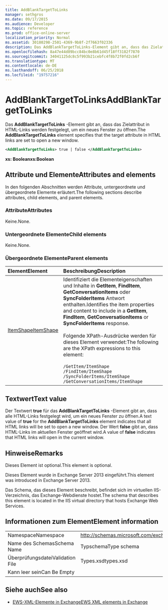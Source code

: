 ```yaml
---
title: AddBlankTargetToLinks
manager: sethgros
ms.date: 09/17/2015
ms.audience: Developer
ms.topic: reference
ms.prod: office-online-server
localization_priority: Normal
ms.assetid: 30180298-2501-4369-9b8f-2f7663f02336
description: Das AddBlankTargetToLinks-Element gibt an, dass das Zielattribut in HTML-Links werden festgelegt, um ein neues Fenster zu öffnen.
ms.openlocfilehash: 8a47e44d89bcc84bc0e8b61d45f18ff3182f7870
ms.sourcegitcommit: 34041125dc8c5f993b21cebfc4f8b72f0fd2cb6f
ms.translationtype: MT
ms.contentlocale: de-DE
ms.lasthandoff: 06/25/2018
ms.locfileid: "19757216"
---
```

# <a name="addblanktargettolinks"></a><span data-ttu-id="559ee-103">AddBlankTargetToLinks</span><span class="sxs-lookup"><span data-stu-id="559ee-103">AddBlankTargetToLinks</span></span>

<span data-ttu-id="559ee-104">Das **AddBlankTargetToLinks** -Element gibt an, dass das Zielattribut in HTML-Links werden festgelegt, um ein neues Fenster zu öffnen.</span><span class="sxs-lookup"><span data-stu-id="559ee-104">The **AddBlankTargetToLinks** element specifies that the target attribute in HTML links are set to open a new window.</span></span> 
  
```XML
<AddBlankTargetToLinks> true | false </AddBlankTargetToLinks>
```

<span data-ttu-id="559ee-105">**xs: Boolean**</span><span class="sxs-lookup"><span data-stu-id="559ee-105">**xs:Boolean**</span></span>

## <a name="attributes-and-elements"></a><span data-ttu-id="559ee-106">Attribute und Elemente</span><span class="sxs-lookup"><span data-stu-id="559ee-106">Attributes and elements</span></span>

<span data-ttu-id="559ee-107">In den folgenden Abschnitten werden Attribute, untergeordnete und übergeordnete Elemente erläutert.</span><span class="sxs-lookup"><span data-stu-id="559ee-107">The following sections describe attributes, child elements, and parent elements.</span></span>
  
### <a name="attributes"></a><span data-ttu-id="559ee-108">Attribute</span><span class="sxs-lookup"><span data-stu-id="559ee-108">Attributes</span></span>

<span data-ttu-id="559ee-109">Keine.</span><span class="sxs-lookup"><span data-stu-id="559ee-109">None.</span></span>
  
### <a name="child-elements"></a><span data-ttu-id="559ee-110">Untergeordnete Elemente</span><span class="sxs-lookup"><span data-stu-id="559ee-110">Child elements</span></span>

<span data-ttu-id="559ee-111">Keine.</span><span class="sxs-lookup"><span data-stu-id="559ee-111">None.</span></span>
  
### <a name="parent-elements"></a><span data-ttu-id="559ee-112">Übergeordnete Elemente</span><span class="sxs-lookup"><span data-stu-id="559ee-112">Parent elements</span></span>

|<span data-ttu-id="559ee-113">**Element**</span><span class="sxs-lookup"><span data-stu-id="559ee-113">**Element**</span></span>|<span data-ttu-id="559ee-114">**Beschreibung**</span><span class="sxs-lookup"><span data-stu-id="559ee-114">**Description**</span></span>|
|:-----|:-----|
|[<span data-ttu-id="559ee-115">ItemShape</span><span class="sxs-lookup"><span data-stu-id="559ee-115">ItemShape</span></span>](itemshape.md) <br/> | <span data-ttu-id="559ee-116">Identifiziert die Elementeigenschaften und Inhalte in **GetItem**, **FindItem**, **GetConversationItems** oder **SyncFolderItems** Antwort enthalten.</span><span class="sxs-lookup"><span data-stu-id="559ee-116">Identifies the item properties and content to include in a **GetItem**, **FindItem**, **GetConversationItems** or **SyncFolderItems** response.</span></span><br/><br/>  <span data-ttu-id="559ee-117">Folgende XPath-Ausdrücke werden für dieses Element verwendet:</span><span class="sxs-lookup"><span data-stu-id="559ee-117">The following are the XPath expressions to this element:</span></span><br/><br/>  `/GetItem/ItemShape` <br/>  `/FindItem/ItemShape` <br/>  `/SyncFolderItems/ItemShape` <br/>  `/GetConversationItems/ItemShape` <br/> |
   
## <a name="text-value"></a><span data-ttu-id="559ee-118">Textwert</span><span class="sxs-lookup"><span data-stu-id="559ee-118">Text value</span></span>

<span data-ttu-id="559ee-119">Der Textwert **true** für das **AddBlankTargetToLinks** -Element gibt an, dass alle HTML-Links festgelegt wird, um ein neues Fenster zu öffnen.</span><span class="sxs-lookup"><span data-stu-id="559ee-119">A text value of **true** for the **AddBlankTargetToLinks** element indicates that all HTML links will be set to open a new window.</span></span> <span data-ttu-id="559ee-120">Der Wert **false** gibt an, dass HTML-Links im aktuellen Fenster geöffnet wird.</span><span class="sxs-lookup"><span data-stu-id="559ee-120">A value of **false** indicates that HTML links will open in the current window.</span></span> 
  
## <a name="remarks"></a><span data-ttu-id="559ee-121">Hinweise</span><span class="sxs-lookup"><span data-stu-id="559ee-121">Remarks</span></span>

<span data-ttu-id="559ee-122">Dieses Element ist optional.</span><span class="sxs-lookup"><span data-stu-id="559ee-122">This element is optional.</span></span>
  
<span data-ttu-id="559ee-123">Dieses Element wurde in Exchange Server 2013 eingeführt.</span><span class="sxs-lookup"><span data-stu-id="559ee-123">This element was introduced in Exchange Server 2013.</span></span>
  
<span data-ttu-id="559ee-124">Das Schema, das dieses Element beschreibt, befindet sich im virtuellen IIS-Verzeichnis, das Exchange-Webdienste hostet.</span><span class="sxs-lookup"><span data-stu-id="559ee-124">The schema that describes this element is located in the IIS virtual directory that hosts Exchange Web Services.</span></span>
  
## <a name="element-information"></a><span data-ttu-id="559ee-125">Informationen zum Element</span><span class="sxs-lookup"><span data-stu-id="559ee-125">Element information</span></span>

|||
|:-----|:-----|
|<span data-ttu-id="559ee-126">Namespace</span><span class="sxs-lookup"><span data-stu-id="559ee-126">Namespace</span></span>  <br/> |http://schemas.microsoft.com/exchange/services/2006/types  <br/> |
|<span data-ttu-id="559ee-127">Name des Schemas</span><span class="sxs-lookup"><span data-stu-id="559ee-127">Schema Name</span></span>  <br/> |<span data-ttu-id="559ee-128">Typschema</span><span class="sxs-lookup"><span data-stu-id="559ee-128">Type schema</span></span>  <br/> |
|<span data-ttu-id="559ee-129">Überprüfungsdatei</span><span class="sxs-lookup"><span data-stu-id="559ee-129">Validation File</span></span>  <br/> |<span data-ttu-id="559ee-130">Types.xsd</span><span class="sxs-lookup"><span data-stu-id="559ee-130">types.xsd</span></span>  <br/> |
|<span data-ttu-id="559ee-131">Kann leer sein</span><span class="sxs-lookup"><span data-stu-id="559ee-131">Can Be Empty</span></span>  <br/> ||
   
## <a name="see-also"></a><span data-ttu-id="559ee-132">Siehe auch</span><span class="sxs-lookup"><span data-stu-id="559ee-132">See also</span></span>

- [<span data-ttu-id="559ee-133">EWS-XML-Elemente in Exchange</span><span class="sxs-lookup"><span data-stu-id="559ee-133">EWS XML elements in Exchange</span></span>](ews-xml-elements-in-exchange.md)


